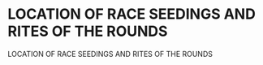# LOCATION OF RACE SEEDINGS AND RITES OF THE ROUNDS

LOCATION OF RACE SEEDINGS AND RITES OF THE ROUNDS